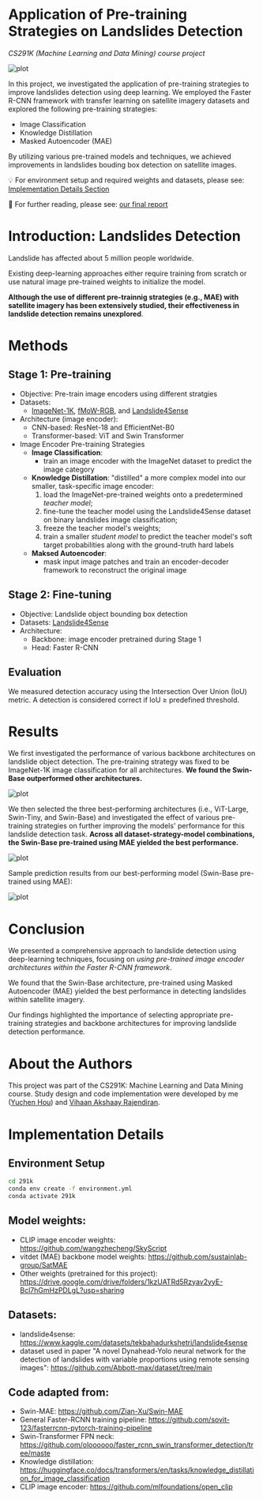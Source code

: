 # Application of Pre-training Strategies on Landslides Detection

*CS291K (Machine Learning and Data Mining) course project*

![plot](/figures/training_pipeline.png)

In this project, we investigated the application of pre-training strategies to improve landslides detection using deep learning. We employed the Faster R-CNN framework with transfer learning on satellite imagery datasets and explored the following pre-training strategies:
- Image Classification
- Knowledge Distillation
- Masked Autoencoder (MAE)

By utilizing various pre-trained models and techniques, we achieved improvements in landslides bouding box detection on satellite images.


:bulb: For environment setup and required weights and datasets, please see: [Implementation Details Section](#implementation-details)

:mag_right: For further reading, please see: [our final report](/final_report.pdf) 

# Introduction: Landslides Detection
Landslide has affected about 5 million people worldwide.

Existing deep-learning approaches either require training from scratch or use natural image pre-trained weights to initialize the model.

**Although the use of different pre-trainnig strategies (e.g., MAE) with satellite imagery has been extensively studied, their effectiveness in landslide detection remains unexplored**. 

# Methods
## Stage 1: Pre-training
- Objective: Pre-train image encoders using different stratgies
- Datasets:
    - [ImageNet-1K](https://www.image-net.org/), [fMoW-RGB](https://github.com/fMoW/dataset), and [Landslide4Sense](https://www.kaggle.com/datasets/tekbahadurkshetri/landslide4sense)
- Architecture (image encoder):
    - CNN-based: ResNet-18 and EfficientNet-B0
    - Transformer-based:  ViT and Swin Transformer
- Image Encoder Pre-training Strategies
    - **Image Classification**: 
        - train an image encoder with the ImageNet dataset to predict the image category
    - **Knowledge Distillation**: "distilled" a more complex model into our smaller, task-specific image encoder:
        1) load the ImageNet-pre-trained weights onto a predetermined *teacher model*; 
        2) fine-tune the teacher model using the Landslide4Sense dataset on binary landslides image classification; 
        3) freeze the teacher model's weights; 
        4) train a smaller *student model* to predict the teacher model's soft target probabilities along with the ground-truth hard labels
    - **Maksed Autoencoder**: 
        - mask input image patches and train an encoder-decoder framework to reconstruct the original image

## Stage 2: Fine-tuning
- Objective: Landslide object bounding box detection
- Datasets: [Landslide4Sense](https://www.kaggle.com/datasets/tekbahadurkshetri/landslide4sense)
- Architecture:
    - Backbone: image encoder pretrained during Stage 1
    - Head: Faster R-CNN


## Evaluation
We measured detection accuracy using the Intersection Over Union (IoU) metric. A detection is considered correct if IoU ≥ predefined threshold.

# Results

We first investigated the performance of various backbone architectures on landslide object detection. The pre-training strategy was fixed to be ImageNet-1K image classification for all architectures. **We found the Swin-Base outperformed other architectures.**

![plot](/figures/Table1.jpg)

We then selected the three best-performing architectures (i.e., ViT-Large, Swin-Tiny, and Swin-Base) and investigated the effect of various pre-training strategies on further improving the models' performance for this landslide detection task. **Across all dataset-strategy-model combinations, the Swin-Base pre-trained using MAE yielded the best performance.**

![plot](/figures/Table2.jpg)

Sample prediction results from our best-performing model (Swin-Base pre-trained using MAE):

![plot](/figures/prediction.png)

# Conclusion
 We presented a comprehensive approach to landslide detection using deep-learning techniques, focusing on *using pre-trained image encoder architectures within the Faster R-CNN framework*. 
 
 We found that the Swin-Base architecture, pre-trained using Masked Autoencoder (MAE) yielded the best performance in detecting landslides within satellite imagery. 

  Our findings highlighted the importance of selecting appropriate pre-training strategies and backbone architectures for improving landslide detection performance. 

# About the Authors
This project was part of the CS291K: Machine Learning and Data Mining course. Study design and code implementation were developed by me ([Yuchen Hou](https://github.com/subawocit)) and [Vihaan Akshaay Rajendiran](https://github.com/VihaanAkshaay).


# Implementation Details
## Environment Setup
```sh
cd 291k
conda env create -f environment.yml
conda activate 291k
```

## Model weights:
- CLIP image encoder weights: https://github.com/wangzhecheng/SkyScript
- vitdet (MAE) backbone model weights: https://github.com/sustainlab-group/SatMAE
- Other weights (pretrained for this project): https://drive.google.com/drive/folders/1kzUATRd5Rzyav2yyE-Bcl7hGmHzPDLgL?usp=sharing 

## Datasets:
- landslide4sense: https://www.kaggle.com/datasets/tekbahadurkshetri/landslide4sense
- dataset used in paper "A novel Dynahead-Yolo neural network for the detection of landslides with variable proportions using remote sensing images": https://github.com/Abbott-max/dataset/tree/main


## Code adapted from:
- Swin-MAE: https://github.com/Zian-Xu/Swin-MAE
- General Faster-RCNN training pipeline: https://github.com/sovit-123/fasterrcnn-pytorch-training-pipeline
- Swin-Transformer FPN neck: https://github.com/oloooooo/faster_rcnn_swin_transformer_detection/tree/maste
- Knowledge distillation: https://huggingface.co/docs/transformers/en/tasks/knowledge_distillation_for_image_classification
- CLIP image encoder: https://github.com/mlfoundations/open_clip

